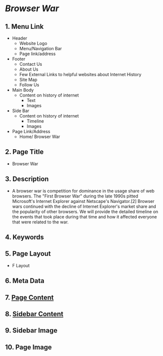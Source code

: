 # **_Browser War_**

## 1. Menu Link
* Header
  * Website Logo
  * Menu/Navigation Bar
  * Page link/address
* Footer
  * Contact Us
  * About Us
  * Few External Links to helpful websites about Internet History
  * Site Map
  * Follow Us
* Main Body
  * Content on history of internet
    * Text
    * Images  
* Side Bar
  * Content on history of internet
    * Timeline
    * Images  
* Page Link/Address
  * Home/ Browser War
   
## 2. Page Title
* Browser War

## 3. Description
* A browser war is competition for dominance in the usage share of web browsers. The "First Browser War" during the late 1990s pitted Microsoft's Internet Explorer against Netscape's Navigator.[2] Browser wars continued with the decline of Internet Explorer's market share and the popularity of other browsers. We will provide the detailed timeline on the events that took place during that time and how it affected everyone that were related to the war.

## 4. Keywords

## 5. Page Layout
* F Layout

## 6. Meta Data

## 7. [Page Content](https://github.com/devshah2806/Main_Website/blob/main/Contents/Browser_War_MainBody.md)

## 8. [Sidebar Content](https://github.com/devshah2806/Main_Website/blob/main/Contents/Browser_War_Sidebar.md)

## 9. Sidebar Image

## 10. Page Image 

